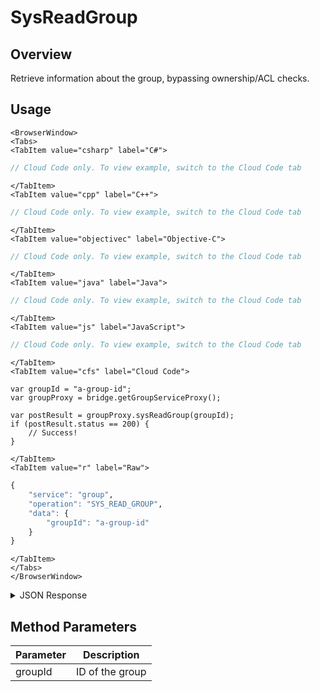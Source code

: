 # SysReadGroup
## Overview
Retrieve information about the group, bypassing ownership/ACL checks.

<PartialServop service_name="group" operation_name="SYS_READ_GROUP" />

## Usage

```mdx-code-block
<BrowserWindow>
<Tabs>
<TabItem value="csharp" label="C#">
```

```csharp
// Cloud Code only. To view example, switch to the Cloud Code tab
```

```mdx-code-block
</TabItem>
<TabItem value="cpp" label="C++">
```

```cpp
// Cloud Code only. To view example, switch to the Cloud Code tab
```

```mdx-code-block
</TabItem>
<TabItem value="objectivec" label="Objective-C">
```

```objectivec
// Cloud Code only. To view example, switch to the Cloud Code tab
```

```mdx-code-block
</TabItem>
<TabItem value="java" label="Java">
```

```java
// Cloud Code only. To view example, switch to the Cloud Code tab
```

```mdx-code-block
</TabItem>
<TabItem value="js" label="JavaScript">
```

```javascript
// Cloud Code only. To view example, switch to the Cloud Code tab
```

```mdx-code-block
</TabItem>
<TabItem value="cfs" label="Cloud Code">
```

```cfscript
var groupId = "a-group-id";
var groupProxy = bridge.getGroupServiceProxy();

var postResult = groupProxy.sysReadGroup(groupId);
if (postResult.status == 200) {
    // Success!
}
```

```mdx-code-block
</TabItem>
<TabItem value="r" label="Raw">
```

```r
{
	"service": "group",
	"operation": "SYS_READ_GROUP",
	"data": {
		"groupId": "a-group-id"
	}
}
```

```mdx-code-block
</TabItem>
</Tabs>
</BrowserWindow>
```

<details>
<summary>JSON Response</summary>

```json
{
    "status": 200,
    "data": {
        "gameId": "123456",
        "groupId": "69191b48-0cb1-4538-9758-e2f5ef4c524b",
        "ownerId": "b67b2d73-1e8c-42e9-9be5-9c1879a48555",
        "name": "test22",
        "groupType": "test",
        "createdAt": 1462462308991,
        "updatedAt": 1462462308991,
        "members": {
            "b67b2d73-1e8c-42e9-9be5-9c1879a48555": {
                "role": "OWNER",
                "attributes": {}
            }
        },
        "pendingMembers": {},
        "version": 1,
        "data": {},
        "isOpenGroup": false,
        "defaultMemberAttributes": {},
        "memberCount": 1,
        "invitedPendingMemberCount": 0,
        "requestingPendingMemberCount": 0,
        "acl": {
            "other": 1,
            "member": 1
        }
    }
}
```
</details>

## Method Parameters
Parameter | Description
--------- | -----------
groupId | ID of the group



